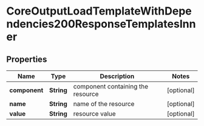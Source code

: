 

# CoreOutputLoadTemplateWithDependencies200ResponseTemplatesInner


## Properties

| Name | Type | Description | Notes |
|------------ | ------------- | ------------- | -------------|
|**component** | **String** | component containing the resource |  [optional] |
|**name** | **String** | name of the resource |  [optional] |
|**value** | **String** | resource value |  [optional] |



